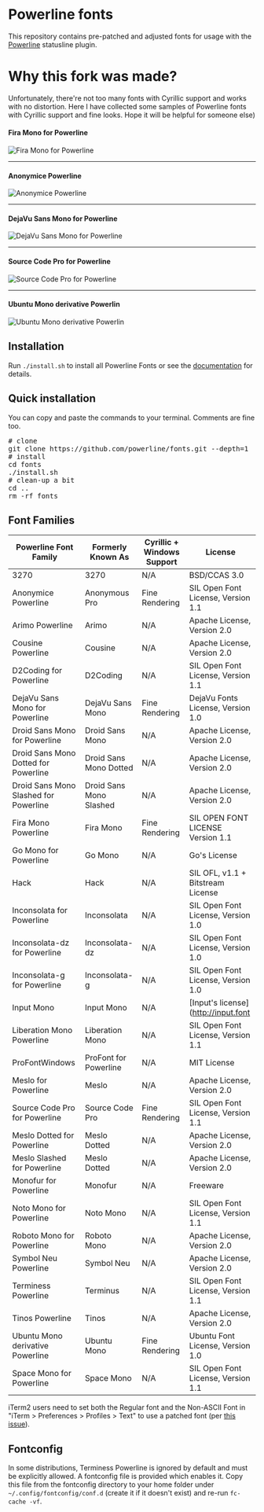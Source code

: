Powerline fonts
===============

This repository contains pre-patched and adjusted fonts for usage with
the [Powerline](https://github.com/powerline/powerline) statusline plugin.

Why this fork was made?
===============
Unfortunately, there're not too many fonts with Cyrillic support and works with no distortion. Here I have collected some samples of Powerline fonts with Cyrillic support and fine looks. Hope it will be helpful for someone else)

#### **Fira Mono for Powerline**
![Fira Mono for Powerline](https://steemitimages.com/DQmRJj4fTdaZL1JSeEj7jN8hTY82ko3X6YWsV23QbbRmtfh/A1509550472d2c121687-f7ea-4fd9-a022-4db3406a9d35%5B1%5D.png)

<hr>

#### **Anonymice Powerline**
![Anonymice Powerline](https://steemitimages.com/DQmQo4fGN5boGcPbYCXWykobcoBvtCgNccSBjBn2LRgwpXS/9355f80f84f98d43f0fd%5B1%5D.png)
<hr>

#### **DejaVu Sans Mono for Powerline**
![DejaVu Sans Mono for Powerline](https://steemitimages.com/DQmQJuMChJxoL6h8GvV5gRTZJVka1fjBCgV4Ju9LFMzXXeJ/1ab565519914ec57f904%5B1%5D.png)
<hr>

#### **Source Code Pro for Powerline**
![Source Code Pro for Powerline](https://steemitimages.com/DQmZDNWGAs4AS1wz8iWDNGymJ4jUCx4b3i32BSircor3zHx/bf67c884f85cb0f65a2f%5B1%5D.png)

<hr>

#### **Ubuntu Mono derivative Powerlin**
![Ubuntu Mono derivative Powerlin](https://steemitimages.com/DQmRwpqfCGTP3ivufPCFS5SqqUJsqTLH4RhUffPvaK45WFv/f612940ea5b554fb177a%5B1%5D.png)


Installation
------------

Run `./install.sh` to install all Powerline Fonts or see the [documentation](https://powerline.readthedocs.org/en/latest/installation/linux.html#fonts-installation) for details.

Quick installation
------------------

You can copy and paste the commands to your terminal. Comments are fine too.

<pre>
# clone
git clone https://github.com/powerline/fonts.git --depth=1
# install
cd fonts
./install.sh
# clean-up a bit
cd ..
rm -rf fonts
</pre>


Font Families
-------------

| Powerline Font Family                  | Formerly Known As         | Cyrillic + Windows Support   | License                             |
| -------------------------------------- | ------------------------- | ---------------------------- | ----------------------------------- |
| 3270                                   | 3270                      | N/A                          | BSD/CCAS 3.0                        |
| Anonymice Powerline                    | Anonymous Pro             | Fine Rendering               | SIL Open Font License, Version 1.1  |
| Arimo Powerline                        | Arimo                     | N/A                          | Apache License, Version 2.0         |
| Cousine Powerline                      | Cousine                   | N/A                          | Apache License, Version 2.0         |
| D2Coding for Powerline                 | D2Coding                  | N/A                          | SIL Open Font License, Version 1.1  |
| DejaVu Sans Mono for Powerline         | DejaVu Sans Mono          | Fine Rendering               | DejaVu Fonts License, Version 1.0   |
| Droid Sans Mono for Powerline          | Droid Sans Mono           | N/A                          | Apache License, Version 2.0         |
| Droid Sans Mono Dotted for Powerline   | Droid Sans Mono Dotted    | N/A                          | Apache License, Version 2.0         |
| Droid Sans Mono Slashed for Powerline  | Droid Sans Mono Slashed   | N/A                          | Apache License, Version 2.0         |
| Fira Mono Powerline                    | Fira Mono                 | Fine Rendering               | SIL OPEN FONT LICENSE Version 1.1   |
| Go Mono for Powerline                  | Go Mono                   | N/A                          | Go's License                        |
| Hack                                   | Hack                      | N/A                          | SIL OFL, v1.1 + Bitstream License   |
| Inconsolata for Powerline              | Inconsolata               | N/A                          | SIL Open Font License, Version 1.0  |
| Inconsolata-dz for Powerline           | Inconsolata-dz            | N/A                          | SIL Open Font License, Version 1.0  |
| Inconsolata-g for Powerline            | Inconsolata-g             | N/A                          | SIL Open Font License, Version 1.0  |
| Input Mono                             | Input Mono                | N/A                          | [Input's license](http://input.font | bureau.com/license)
| Liberation Mono Powerline              | Liberation Mono           | N/A                          | SIL Open Font License, Version 1.1  |
| ProFontWindows                         | ProFont for Powerline     | N/A                          | MIT License                         |
| Meslo for Powerline                    | Meslo                     | N/A                          | Apache License, Version 2.0         |
| Source Code Pro for Powerline          | Source Code Pro           | Fine Rendering               | SIL Open Font License, Version 1.1  |
| Meslo Dotted for Powerline             | Meslo Dotted              | N/A                          | Apache License, Version 2.0         |
| Meslo Slashed for Powerline            | Meslo Dotted              | N/A                          | Apache License, Version 2.0         |
| Monofur for Powerline                  | Monofur                   | N/A                          | Freeware                            |
| Noto Mono for Powerline                | Noto Mono                 | N/A                          | SIL Open Font License, Version 1.1  |
| Roboto Mono for Powerline              | Roboto Mono               | N/A                          | Apache License, Version 2.0         |
| Symbol Neu Powerline                   | Symbol Neu                | N/A                          | Apache License, Version 2.0         |
| Terminess Powerline                    | Terminus                  | N/A                          | SIL Open Font License, Version 1.1  |
| Tinos Powerline                        | Tinos                     | N/A                          | Apache License, Version 2.0         |
| Ubuntu Mono derivative Powerline       | Ubuntu Mono               | Fine Rendering               | Ubuntu Font License, Version 1.0    |
| Space Mono for Powerline               | Space Mono                | N/A                          | SIL Open Font License, Version 1.1  |

iTerm2 users need to set both the Regular font and the Non-ASCII Font in
"iTerm > Preferences > Profiles > Text" to use a patched font (per [this issue](https://github.com/Lokaltog/powerline-fonts/issues/44)).

Fontconfig
---

In some distributions, Terminess Powerline is ignored by default and must be
explicitly allowed. A fontconfig file is provided which enables it. Copy this
file from the fontconfig directory to your home folder under
`~/.config/fontconfig/conf.d` (create it if it doesn't exist) and re-run
`fc-cache -vf`.

